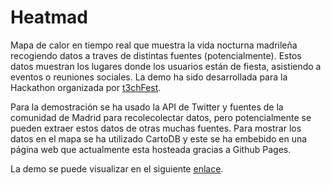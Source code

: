 # Heatmad
Mapa de calor en tiempo real que muestra la vida nocturna madrileña recogiendo
datos a traves de distintas fuentes (potencialmente). Estos datos muestran los
lugares donde los usuarios están de fiesta, asistiendo a eventos o reuniones sociales.
La demo ha sido desarrollada para la Hackathon 
organizada por [t3chFest](https://t3chfest.uc3m.es/?lang=es).

Para la demostración se ha usado la API de Twitter y fuentes de la comunidad de 
Madrid para recolecolectar datos, pero potencialmente se pueden extraer estos datos 
de otras muchas fuentes. Para mostrar los datos en el mapa se ha utilizado CartoDB
y este se ha embebido en una página web que actualmente esta hosteada gracias a 
Github Pages.

La demo se puede visualizar en el siguiente [enlace](https://theroots.github.io/ThermometerMAD/).
